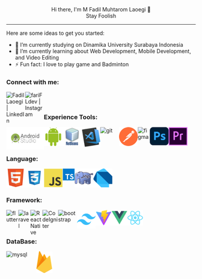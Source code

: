 
<div align="center"> Hi there, I'm M Fadil Muhtarom Laoegi 👋 </div>
<div align="center">Stay Foolish</div>

<hr>

Here are some ideas to get you started:

- 🔭 I’m currently studying on Dinamika University Surabaya Indonesia
- 🌱 I’m currently learning about Web Development, Mobile Development, and Video Editing
- ⚡ Fun fact:  I love to play game and Badminton


 ### Connect with me:

<a target="blank" href="https://www.linkedin.com/in/fadil-laoegi-b632a3204/"><img align="left" alt="Fadil Laoegi | LinkedIn" width="50px" src="https://cdn-icons-png.flaticon.com/512/174/174857.png" /></a>
<a target="blank" href="https://www.instagram.com/fdlml_/"><img align="left" alt="fariFLdev | Instagram" width="50px" src="https://static.cdnlogo.com/logos/i/92/instagram.svg" /></a>


<br/><br/>

### Experience Tools: 
<div>
 <img align="left" alt="androidstudio" width="100px" src="https://raw.githubusercontent.com/fadillaoegi/APIMyAssets/refs/heads/master/logo/Programming/Android%20Studio.png" />
 <img align="left" alt="androidstudio" width="50px" src="https://raw.githubusercontent.com/fadillaoegi/APIMyAssets/refs/heads/master/logo/Programming/Android.png" />
 <img align="left" alt="netbean" width="50px" src="https://raw.githubusercontent.com/fadillaoegi/APIMyAssets/refs/heads/master/logo/Programming/NetBeans.png" />
 <img align="left" alt="vscode" width="50px" src="https://raw.githubusercontent.com/fadillaoegi/APIMyAssets/refs/heads/master/logo/Programming/Vscode.png" />
 <img align="left" alt="git" width="50px" src="https://upload.wikimedia.org/wikipedia/commons/thumb/3/3f/Git_icon.svg/1024px-Git_icon.svg.png" />
 <img align="left" alt="postman" width="50px" src="https://raw.githubusercontent.com/fadillaoegi/APIMyAssets/c136e6fd95f02ae90f3328ed9d3e4a6a3cc8dbd7/logo/Programming/postman.svg" />
 <img align="left" alt="figma" width="32px" src="https://upload.wikimedia.org/wikipedia/commons/3/33/Figma-logo.svg" /> 
 <img align="left" alt="photoshop" width="50px" src="https://raw.githubusercontent.com/fadillaoegi/APIMyAssets/master/logo/ps.png" />
 <img align="left" alt="premiere" width="50px" src="https://raw.githubusercontent.com/fadillaoegi/APIMyAssets/master/logo/pr.png" />
 <!-- <img align="left" alt="ai" width="32px" src="https://www.vectorlogo.zone/logos/adobe_illustrator/adobe_illustrator-icon.svg" /> -->
</div>

<br/><br/><br/>

### Language:
<div>
 <img align="left" alt="html" width="50px" src="https://raw.githubusercontent.com/fadillaoegi/APIMyAssets/refs/heads/master/logo/Programming/HTML5.png" />
 <img align="left" alt="css" width="50px" src="https://raw.githubusercontent.com/fadillaoegi/APIMyAssets/refs/heads/master/logo/Programming/Css.png" />
 <img align="left" alt="javascript" width="50px" src="https://raw.githubusercontent.com/fadillaoegi/APIMyAssets/refs/heads/master/logo/Programming/JavaScript.png" />
 <img align="left" alt="TypeScript" width="32px" src="https://raw.githubusercontent.com/fadillaoegi/APIMyAssets/refs/heads/master/logo/Programming/TypeScript.png" />
 <img align="left" alt="php" width="50px" src="https://raw.githubusercontent.com/fadillaoegi/APIMyAssets/refs/heads/master/logo/Programming/Php.png" />
 <img align="left" alt="dart" width="50px" src="https://raw.githubusercontent.com/fadillaoegi/APIMyAssets/refs/heads/master/logo/Programming/dart.png" />
</div>


<br/> <br/> <br/>

### Framework:
<div>
 <img align="left" alt="flutter" width="32px" src="https://www.vectorlogo.zone/logos/flutterio/flutterio-icon.svg" /> 
 <img align="left" alt="laravel" width="32px" src="https://upload.wikimedia.org/wikipedia/commons/thumb/9/9a/Laravel.svg/1969px-Laravel.svg.png" />
 <img align="left" alt="ReactNative" width="32px" src="https://reactnative.dev/img/header_logo.svg" />
 <img align="left" alt="CodeIgniter" width="42px" src="https://cdn.iconscout.com/icon/free/png-256/free-codeigniter-4-1175201.png?f=webp" />
 <img align="left" alt="bootstrap" width="50px" src="https://upload.wikimedia.org/wikipedia/commons/thumb/b/b2/Bootstrap_logo.svg/1280px-Bootstrap_logo.svg.png" />
 <img align="left" alt="Tailwindcss" width="50px" src="https://raw.githubusercontent.com/fadillaoegi/APIMyAssets/refs/heads/master/logo/Programming/Tailwind%20CSS.png" />
 <img align="left" alt="Vite" width="42px" src="https://raw.githubusercontent.com/fadillaoegi/APIMyAssets/refs/heads/master/logo/Programming/Vite.js.png" />
 <img align="left" alt="Vue" width="42px" src="https://raw.githubusercontent.com/fadillaoegi/APIMyAssets/refs/heads/master/logo/Programming/Vue.js.png" />
 <img align="left" alt="React" width="42px" src="https://raw.githubusercontent.com/fadillaoegi/APIMyAssets/refs/heads/master/logo/Programming/React.png" />
</div>

<br/> <br/> <br/>

### DataBase:
<div>
 <img align="left" alt="mysql" width="80px" src="https://download.logo.wine/logo/MySQL/MySQL-Logo.wine.png" />
 <!--<img align="left" alt="mysql" width="54px" src="https://raw.githubusercontent.com/fadillaoegi/APIMyAssets/master/logo/My_sql.png" />-->
 <img align="left" alt="firebase" width="42px" src="https://raw.githubusercontent.com/fadillaoegi/APIMyAssets/refs/heads/master/logo/Programming/firebase.png" />
 <!-- ![flutter](https://user-images.githubusercontent.com/58667496/180014842-1fead90f-1ba3-4eb3-9805-5859ac549785.png) -->
</div>

